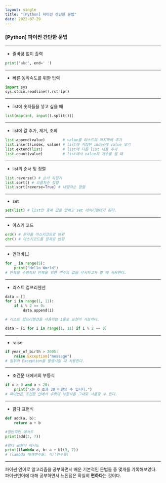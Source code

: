```yaml
---
layout: single
title: "[Python] 파이썬 간단한 문법"
date: 2022-07-29
---
```


### [Python] 파이썬 간단한 문법

---

- 줄바꿈 없이 출력

```Python
print('abc', end=' ')
```

---

- 빠른 동작속도를 위한 입력

```Python
import sys
sys.stdin.readline().rstrip()
```

---

- list에 숫자들을 넣고 싶을 때

```Python
list(map(int, input().split()))
```

---

- list에 값 추가, 제거, 조회

```Python
list.append(value)        # value를 리스트의 마지막에 추가
list.insert(index, value) # list에 지정된 index에 value 넣기
list.extend(list)         # list에 다른 list 내용 추가
list.count(value)         # list에서 value의 개수를 셀 때
```

---

- list의 순서 및 정렬

```Python
list.reverse() # 순서 뒤집기
list.sort() # 오름차순 정렬
list.sort(reverse=True) # 내림차순 정렬
```

---

- set

```Python
set(list) # list안 중복 값을 없애고 set 데이터형태가 된다.
```

---

- 아스키 코드

```Python
ord() # 문자를 아스키코드로 변환
chr() # 아스키코드를 문자로 변환
```

---

- 언더바(\_)

```Python
for _ in range(5):
    print("Hello World")
# 반복을 수행하되 반복을 위한 변수의 값을 무시하고자 할 때 사용한다.
```

---

- 리스트 컴프리헨션

```Python
data = []
for i in range(1, 11):
    if i % 2 == 0:
        data.append(i)

# 리스트 컴프리헨션을 사용하면 1줄로 표현이 가능하다.

data = [i for i in range(1, 11) if i % 2 == 0]
```

---

- raise

```Python
if year_of_birth > 2005:
	raise Exception("message")
# 일부러 Exception을 발생시킬 때 사용한다.
```

---

- 조건문 내에서의 부등식

```Python
if x > 0 and x < 20:
    print("x는 0 초과 20 미만의 수 입니다.")
# 파이썬은 조건문 안에서 수학의 부등식을 그대로 사용할 수 있다.
```

---

- 람다 표현식

```Python
def add(a, b):
    return a + b

#일반적인 메서드
print(add(3, 7))

#람다 표현식 메서드
print((lambda a, b: a + b)(3, 7))
# (lambda 매개변수들: 식)(인수들)
```

---

파이썬 언어로 알고리즘을 공부하면서 배운 기본적인 문법들 중 몇개를 기록해보았다.
파이썬언어에 대해 공부하면서 느낀점은 확실히 **편하다**는 것이다.
